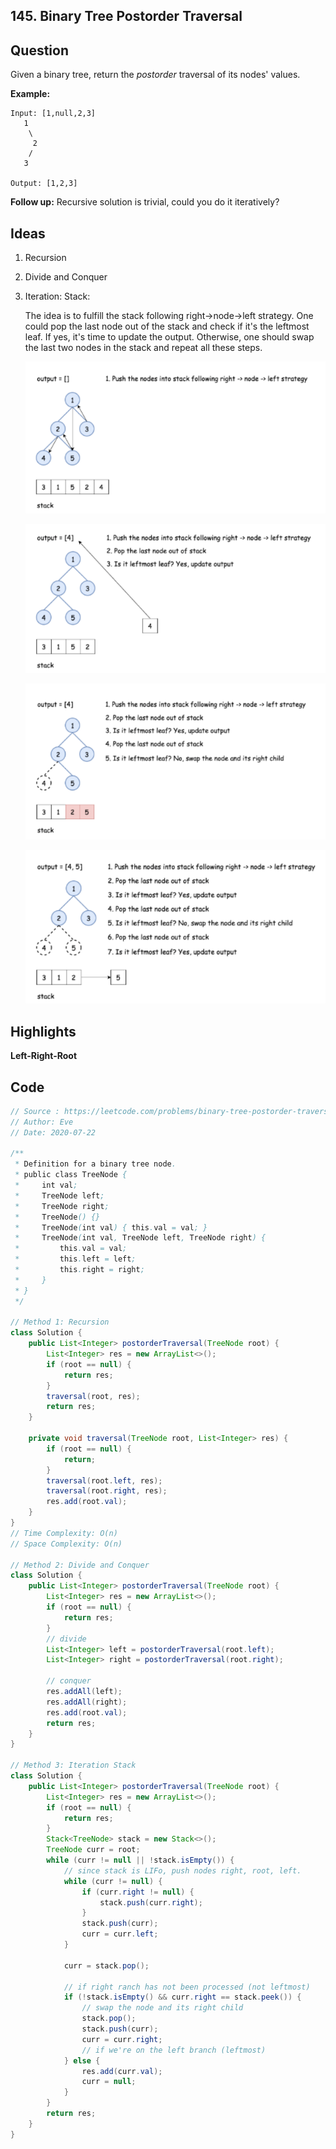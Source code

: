 ## 145. Binary Tree Postorder Traversal

## Question

Given a binary tree, return the *postorder* traversal of its nodes' values.

**Example:**

```
Input: [1,null,2,3]
   1
    \
     2
    /
   3

Output: [1,2,3]
```

**Follow up:** Recursive solution is trivial, could you do it iteratively?

## Ideas

1. Recursion

2. Divide and Conquer

3. Iteration: Stack: 

   The idea is to fulfill the stack following right->node->left strategy. One could pop the last node out of the stack and check if it's the leftmost leaf. If yes, it's time to update the output. Otherwise, one should swap the last two nodes in the stack and repeat all these steps.

   ![145_1](https://github.com/evegogogo/LeetCode/blob/master/images/145_1.png)

   ![145](https://github.com/evegogogo/LeetCode/blob/master/images/145.png)

   ![145_2](https://github.com/evegogogo/LeetCode/blob/master/images/145_2.png)

   ![145_3](https://github.com/evegogogo/LeetCode/blob/master/images/145_3.png)

## Highlights

**Left-Right-Root**

## Code

```java
// Source : https://leetcode.com/problems/binary-tree-postorder-traversal/
// Author: Eve
// Date: 2020-07-22

/**
 * Definition for a binary tree node.
 * public class TreeNode {
 *     int val;
 *     TreeNode left;
 *     TreeNode right;
 *     TreeNode() {}
 *     TreeNode(int val) { this.val = val; }
 *     TreeNode(int val, TreeNode left, TreeNode right) {
 *         this.val = val;
 *         this.left = left;
 *         this.right = right;
 *     }
 * }
 */

// Method 1: Recursion
class Solution {
    public List<Integer> postorderTraversal(TreeNode root) {
        List<Integer> res = new ArrayList<>();
        if (root == null) {
            return res;
        }
        traversal(root, res);
        return res;
    }
    
    private void traversal(TreeNode root, List<Integer> res) {
        if (root == null) {
            return;
        }
        traversal(root.left, res);
        traversal(root.right, res);
        res.add(root.val);
    }
}
// Time Complexity: O(n)
// Space Complexity: O(n)

// Method 2: Divide and Conquer
class Solution {
    public List<Integer> postorderTraversal(TreeNode root) {
        List<Integer> res = new ArrayList<>();
        if (root == null) {
            return res;
        }
        // divide
        List<Integer> left = postorderTraversal(root.left);
        List<Integer> right = postorderTraversal(root.right);
        
        // conquer
        res.addAll(left);
        res.addAll(right);
        res.add(root.val);
        return res;
    }
}

// Method 3: Iteration Stack
class Solution {
    public List<Integer> postorderTraversal(TreeNode root) {
        List<Integer> res = new ArrayList<>();
        if (root == null) {
            return res;
        }
        Stack<TreeNode> stack = new Stack<>();
        TreeNode curr = root;
        while (curr != null || !stack.isEmpty()) {
            // since stack is LIFo, push nodes right, root, left.
            while (curr != null) {
                if (curr.right != null) {
                    stack.push(curr.right);
                }
                stack.push(curr);
                curr = curr.left;
            }
            
            curr = stack.pop();
            
            // if right ranch has not been processed (not leftmost)
            if (!stack.isEmpty() && curr.right == stack.peek()) {
                // swap the node and its right child
                stack.pop();
                stack.push(curr);
                curr = curr.right;
                // if we're on the left branch (leftmost)
            } else {
                res.add(curr.val);
                curr = null;
            }
        }
        return res;
    }
}
```

